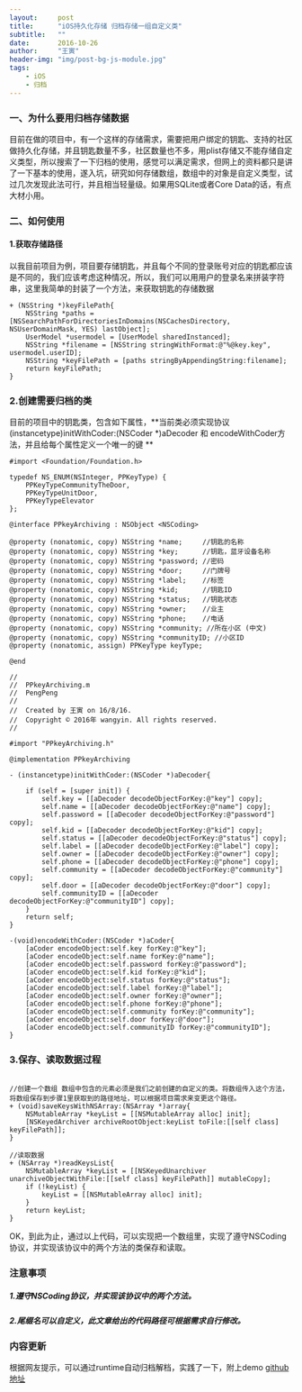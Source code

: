 ```yaml
---
layout:     post
title:      "iOS持久化存储 归档存储一组自定义类"
subtitle:   ""
date:       2016-10-26
author:     "王寅"
header-img: "img/post-bg-js-module.jpg"
tags:
    - iOS
    - 归档
---
```


### 一、为什么要用归档存储数据
目前在做的项目中，有一个这样的存储需求，需要把用户绑定的钥匙、支持的社区做持久化存储，并且钥匙数量不多，社区数量也不多，用plist存储又不能存储自定义类型，所以搜索了一下归档的使用，感觉可以满足需求，但网上的资料都只是讲了一下基本的使用，遂入坑，研究如何存储数组，数组中的对象是自定义类型，试过几次发现此法可行，并且相当轻量级。如果用SQLite或者Core Data的话，有点大材小用。
	
### 二、如何使用

#### 1.获取存储路径
  以我目前项目为例，项目要存储钥匙，并且每个不同的登录账号对应的钥匙都应该是不同的，我们应该考虑这种情况，所以，我们可以用用户的登录名来拼装字符串，这里我简单的封装了一个方法，来获取钥匙的存储数据

```
+ (NSString *)keyFilePath{
    NSString *paths = [NSSearchPathForDirectoriesInDomains(NSCachesDirectory, NSUserDomainMask, YES) lastObject];
    UserModel *usermodel = [UserModel sharedInstanced];
    NSString *filename = [NSString stringWithFormat:@"%@key.key", usermodel.userID];
    NSString *keyFilePath = [paths stringByAppendingString:filename];
    return keyFilePath;
}   
```

### 2.创建需要归档的类

目前的项目中的钥匙类，包含如下属性，**当前类必须实现<NSCoding>协议 (instancetype)initWithCoder:(NSCoder *)aDecoder 和 encodeWithCoder方法，并且给每个属性定义一个唯一的键
**

```
#import <Foundation/Foundation.h>

typedef NS_ENUM(NSInteger, PPKeyType) {
    PPKeyTypeCommunityTheDoor,
    PPKeyTypeUnitDoor,
    PPKeyTypeElevator
};

@interface PPkeyArchiving : NSObject <NSCoding>

@property (nonatomic, copy) NSString *name;     //钥匙的名称
@property (nonatomic, copy) NSString *key;      //钥匙，蓝牙设备名称
@property (nonatomic, copy) NSString *password; //密码
@property (nonatomic, copy) NSString *door;     //门牌号
@property (nonatomic, copy) NSString *label;    //标签
@property (nonatomic, copy) NSString *kid;      //钥匙ID
@property (nonatomic, copy) NSString *status;   //钥匙状态
@property (nonatomic, copy) NSString *owner;    //业主
@property (nonatomic, copy) NSString *phone;    //电话
@property (nonatomic, copy) NSString *community; //所在小区 (中文)
@property (nonatomic, copy) NSString *communityID; //小区ID
@property (nonatomic, assign) PPKeyType keyType;

@end
```
```
//
//  PPkeyArchiving.m
//  PengPeng
//
//  Created by 王寅 on 16/8/16.
//  Copyright © 2016年 wangyin. All rights reserved.
//

#import "PPkeyArchiving.h"

@implementation PPkeyArchiving

- (instancetype)initWithCoder:(NSCoder *)aDecoder{

    if (self = [super init]) {
        self.key = [[aDecoder decodeObjectForKey:@"key"] copy];
        self.name = [[aDecoder decodeObjectForKey:@"name"] copy];
        self.password = [[aDecoder decodeObjectForKey:@"password"] copy];
        self.kid = [[aDecoder decodeObjectForKey:@"kid"] copy];
        self.status = [[aDecoder decodeObjectForKey:@"status"] copy];
        self.label = [[aDecoder decodeObjectForKey:@"label"] copy];
        self.owner = [[aDecoder decodeObjectForKey:@"owner"] copy];
        self.phone = [[aDecoder decodeObjectForKey:@"phone"] copy];
        self.community = [[aDecoder decodeObjectForKey:@"community"] copy];
        self.door = [[aDecoder decodeObjectForKey:@"door"] copy];
        self.communityID = [[aDecoder decodeObjectForKey:@"communityID"] copy];
    }
    return self;
}

-(void)encodeWithCoder:(NSCoder *)aCoder{
    [aCoder encodeObject:self.key forKey:@"key"];
    [aCoder encodeObject:self.name forKey:@"name"];
    [aCoder encodeObject:self.password forKey:@"password"];
    [aCoder encodeObject:self.kid forKey:@"kid"];
    [aCoder encodeObject:self.status forKey:@"status"];
    [aCoder encodeObject:self.label forKey:@"label"];
    [aCoder encodeObject:self.owner forKey:@"owner"];
    [aCoder encodeObject:self.phone forKey:@"phone"];
    [aCoder encodeObject:self.community forKey:@"community"];
    [aCoder encodeObject:self.door forKey:@"door"];
    [aCoder encodeObject:self.communityID forKey:@"communityID"];
}
```

### 3.保存、读取数据过程

```

//创建一个数组 数组中包含的元素必须是我们之前创建的自定义的类。将数组传入这个方法，将数组保存到步骤1里获取到的路径地址，可以根据项目需求来变更这个路径。
+ (void)saveKeysWithNSArray:(NSArray *)array{
    NSMutableArray *keyList = [[NSMutableArray alloc] init];
    [NSKeyedArchiver archiveRootObject:keyList toFile:[[self class] keyFilePath]];
}

//读取数据
+ (NSArray *)readKeysList{
    NSMutableArray *keyList = [[NSKeyedUnarchiver unarchiveObjectWithFile:[[self class] keyFilePath]] mutableCopy];
    if (!keyList) {
        keyList = [[NSMutableArray alloc] init];
    }
    return keyList;
}
```

OK，到此为止，通过以上代码，可以实现把一个数组里，实现了遵守NSCoding协议，并实现该协议中的两个方法的类保存和读取。

### 注意事项

##### 1.遵守NSCoding协议，并实现该协议中的两个方法。

##### 2.尾缀名可以自定义，此文章给出的代码路径可根据需求自行修改。


### 内容更新
根据网友提示，可以通过runtime自动归档解档，实践了一下，附上demo
[github地址](https://github.com/coderyin/WYArchive)